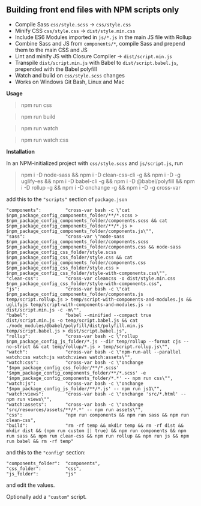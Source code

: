 ## Building front end files with NPM scripts only

- Compile Sass `css/style.scss` → `css/style.css`
- Minify CSS `css/style.css` → `dist/style.min.css`
- Include ES6 Modules imported in `js/*.js` in the main JS file with Rollup
- Combine Sass and JS from `components/*`, compile Sass and prepend them to the main CSS and JS
- Lint and minify JS with Closure Compiler → `dist/script.min.js`
- Transpile `dist/script.min.js` with Babel to `dist/script.babel.js`, prepended with the Babel polyfill
- Watch and build on `css/style.scss` changes
- Works on Windows Git Bash, Linux and Mac

**Usage**

> npm run css

> npm run build

> npm run watch

> npm run watch:css

**Installation**

In an NPM-initialized project with `css/style.scss` and `js/script.js`, run

> npm i -D node-sass && npm i -D clean-css-cli -g && npm i -D -g uglify-es && npm i -D babel-cli -g && npm i -D @babel/polyfill && npm i -D rollup -g && npm i -D onchange -g && npm i -D -g cross-var

add this to the `"scripts"` section of `package.json`

    "components":         "cross-var bash -c \"cat $npm_package_config_components_folder/**/*.scss > $npm_package_config_components_folder/components.scss && cat $npm_package_config_components_folder/**/*.js > $npm_package_config_components_folder/components.js\"",
    "sass":               "cross-var \"node-sass $npm_package_config_components_folder/components.scss $npm_package_config_components_folder/components.css && node-sass $npm_package_config_css_folder/style.scss $npm_package_config_css_folder/style.css && cat $npm_package_config_components_folder/components.css $npm_package_config_css_folder/style.css > $npm_package_config_css_folder/style-with-components.css\"",
    "clean-css":          "cross-var cleancss -o dist/style.min.css $npm_package_config_css_folder/style-with-components.css",
    "js":   			  "cross-var bash -c \"cat $npm_package_config_components_folder/components.js temp/script.rollup.js > temp/script-with-components-and-modules.js && uglifyjs temp/script-with-components-and-modules.js -o dist/script.min.js -c -m\"",
    "babel":              "babel --minified --compact true dist/script.min.js -o temp/script.babel.js && cat ./node_modules/@babel/polyfill/dist/polyfill.min.js temp/script.babel.js > dist/script.babel.js",
    "rollup":             "cross-var bash -c \"rollup $npm_package_config_js_folder/*.js --dir temp/rollup --format cjs --no-strict && cat temp/rollup/*.js > temp/script.rollup.js\"",
	"watch":              "cross-var bash -c \"npm-run-all --parallel watch:css watch:js watch:views watch:assets\"",
    "watch:css":          "cross-var bash -c \"onchange '$npm_package_config_css_folder/**/*.scss' '$npm_package_config_components_folder/**/*.scss' -e '$npm_package_config_components_folder/*.*' -- npm run css\"",
    "watch:js":           "cross-var bash -c \"onchange '$npm_package_config_js_folder/**/*.js' -- npm run js1\"",
    "watch:views":        "cross-var bash -c \"onchange 'src/*.html' -- npm run views\"",
    "watch:assets":       "cross-var bash -c \"onchange 'src/resources/assets/**/*.*' -- npm run assets\"",
    "css":                "npm run components && npm run sass && npm run clean-css",
    "build":              "rm -rf temp && mkdir temp && rm -rf dist && mkdir dist && (npm run custom || true) && npm run components && npm run sass && npm run clean-css && npm run rollup && npm run js && npm run babel && rm -rf temp"

and this to the `"config"` section:

    "components_folder":  "components",
    "css_folder":         "css",
    "js_folder":          "js"

and edit the values.

Optionally add a ``"custom"`` script.
